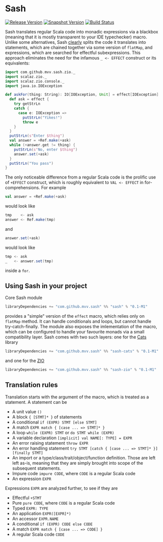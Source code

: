 # Sash
[![Release Version](https://img.shields.io/nexus/r/https/oss.sonatype.org/com.github.mvv.sash/sash_2.12.svg)](https://oss.sonatype.org/content/repositories/releases/com/github/mvv/sash)
[![Snapshot Version](https://img.shields.io/nexus/s/https/oss.sonatype.org/com.github.mvv.sash/sash_2.12.svg)](https://oss.sonatype.org/content/repositories/snapshots/com/github/mvv/sash)
[![Build Status](https://travis-ci.com/mvv/sash.svg?branch=master)](https://travis-ci.com/mvv/sash)

Sash translates regular Scala code into monadic expressions via a blackbox (meaning that it is mostly transparent to
your IDE typechecker) macro. Unlike some alternatives, Sash [clearly](#translation-rules) splits the code it translates
into statements, which are chained together via some version of `flatMap`, and expressions, which are searched for
effectful subexpressions. This approach eliminates the need for the infamous `_ <- EFFECT` construct or its
equivalents:

```scala
import com.github.mvv.sash.zio._
import scalaz.zio._
import scalaz.zio.console._
import java.io.IOException

def askFor(thing: String): IO[IOException, Unit] = effect[IOException] {
  def ask = effect {
    try getStrLn
    catch {
      case e: IOException =>
        putStrLn("Yikes!")
        throw e
    }
  }
  putStrLn(s"Enter $thing")
  val answer = +Ref.make(+ask)
  while (+answer.get != thing) {
    putStrLn(s"No, enter $thing")
    answer.set(+ask)
  }
  putStrLn("You pass")
}
```

The only noticeable difference from a regular Scala code is the prolific use of `+EFFECT` construct, which is roughly
equivalent to `VAL <- EFFECT` in for-comprehensions. For example

```scala
val answer = +Ref.make(+ask)
```

would look like

```scala
tmp    <- ask
answer <- Ref.make(tmp)
```
and

```scala
answer.set(+ask)
```

would look like

```scala
tmp <- ask
_   <- answer.set(tmp)
```

inside a `for`.

## Using Sash in your project

Core Sash module

```scala
libraryDependencies += "com.github.mvv.sash" %% "sash" % "0.1-M1"
```

provides a "simple" version of the `effect` macro, which relies only on `flatMap` method. It can handle conditionals
and loops, but cannot handle try-catch-finally. The module also exposes the imlementation of the macro, which can be
configured to handle your favourite monads via a small compatibility layer. Sash comes with two such layers: one for
the [Cats](https://typelevel.org/cats) library

```scala
libraryDependencies += "com.github.mvv.sash" %% "sash-cats" % "0.1-M1"
```

and one for the [ZIO](https://github.com/scalaz/scalaz-zio)

```scala
libraryDependencies += "com.github.mvv.sash" %% "sash-zio" % "0.1-M1"
```

## Translation rules

Translation starts with the argument of the macro, which is treated as a statement. A statement can be

  * A unit value `()`
  * A block `{ [STMT]* }` of statements
  * A conditional `if (EXPR) STMT [else STMT]`
  * A match `EXPR match { [case ... => STMT]* }`
  * A loop `while (EXPR) STMT` or `do STMT while (EXPR)`
  * A variable declaration `[implicit] val NAME[: TYPE] = EXPR`
  * An error raising statement `throw EXPR`
  * An error handling statement `try STMT [catch { [case ... => STMT]* }] [finally STMT]`
  * An import or a type/class/trait/object/function definition. Those are left left as-is, meaning that they are
    simply brought into scope of the subsequent statements.
  * Impure code `impure CODE`, where `CODE` is a regular Scala code
  * An expression `EXPR`

Expressions `EXPR` are analyzed further, to see if they are

  * Effectful `+STMT`
  * Pure `pure CODE`, where `CODE` is a regular Scala code
  * Typed `EXPR: TYPE`
  * An application `EXPR([EXPR]*)`
  * An accessor `EXPR.NAME`
  * A conditional `if (EXPR) CODE else CODE`
  * A match `EXPR match { [case ... => CODE] }`
  * A regular Scala code `CODE`
